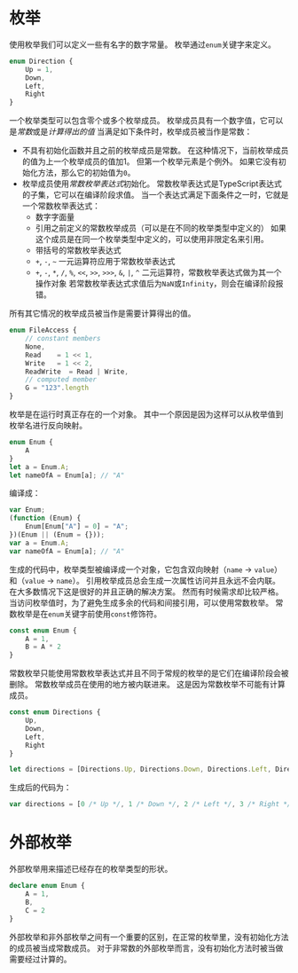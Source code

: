 # 枚举

使用枚举我们可以定义一些有名字的数字常量。
枚举通过`enum`关键字来定义。

```ts
enum Direction {
    Up = 1,
    Down,
    Left,
    Right
}
```

一个枚举类型可以包含零个或多个枚举成员。
枚举成员具有一个数字值，它可以是*常数*或是*计算得出的值*
当满足如下条件时，枚举成员被当作是常数：

* 不具有初始化函数并且之前的枚举成员是常数。
  在这种情况下，当前枚举成员的值为上一个枚举成员的值加1。
  但第一个枚举元素是个例外。
  如果它没有初始化方法，那么它的初始值为`0`。
* 枚举成员使用*常数枚举表达式*初始化。
  常数枚举表达式是TypeScript表达式的子集，它可以在编译阶段求值。
  当一个表达式满足下面条件之一时，它就是一个常数枚举表达式：
  * 数字字面量
  * 引用之前定义的常数枚举成员（可以是在不同的枚举类型中定义的）
      如果这个成员是在同一个枚举类型中定义的，可以使用非限定名来引用。
  * 带括号的常数枚举表达式
  * `+`, `-`, `~` 一元运算符应用于常数枚举表达式
  * `+`, `-`, `*`, `/`, `%`, `<<`, `>>`, `>>>`, `&`, `|`, `^` 二元运算符，常数枚举表达式做为其一个操作对象
  若常数枚举表达式求值后为`NaN`或`Infinity`，则会在编译阶段报错。

所有其它情况的枚举成员被当作是需要计算得出的值。

```ts
enum FileAccess {
    // constant members
    None,
    Read    = 1 << 1,
    Write   = 1 << 2,
    ReadWrite  = Read | Write,
    // computed member
    G = "123".length
}
```

枚举是在运行时真正存在的一个对象。
其中一个原因是因为这样可以从枚举值到枚举名进行反向映射。

```ts
enum Enum {
    A
}
let a = Enum.A;
let nameOfA = Enum[a]; // "A"
```

编译成：

```js
var Enum;
(function (Enum) {
    Enum[Enum["A"] = 0] = "A";
})(Enum || (Enum = {}));
var a = Enum.A;
var nameOfA = Enum[a]; // "A"
```

生成的代码中，枚举类型被编译成一个对象，它包含双向映射（`name` -> `value`）和（`value` -> `name`）。
引用枚举成员总会生成一次属性访问并且永远不会内联。
在大多数情况下这是很好的并且正确的解决方案。
然而有时候需求却比较严格。
当访问枚举值时，为了避免生成多余的代码和间接引用，可以使用常数枚举。
常数枚举是在`enum`关键字前使用`const`修饰符。

```ts
const enum Enum {
    A = 1,
    B = A * 2
}
```

常数枚举只能使用常数枚举表达式并且不同于常规的枚举的是它们在编译阶段会被删除。
常数枚举成员在使用的地方被内联进来。
这是因为常数枚举不可能有计算成员。

```ts
const enum Directions {
    Up,
    Down,
    Left,
    Right
}

let directions = [Directions.Up, Directions.Down, Directions.Left, Directions.Right]
```

生成后的代码为：

```js
var directions = [0 /* Up */, 1 /* Down */, 2 /* Left */, 3 /* Right */];
```

# 外部枚举

外部枚举用来描述已经存在的枚举类型的形状。

```ts
declare enum Enum {
    A = 1,
    B,
    C = 2
}
```

外部枚举和非外部枚举之间有一个重要的区别，在正常的枚举里，没有初始化方法的成员被当成常数成员。
对于非常数的外部枚举而言，没有初始化方法时被当做需要经过计算的。
